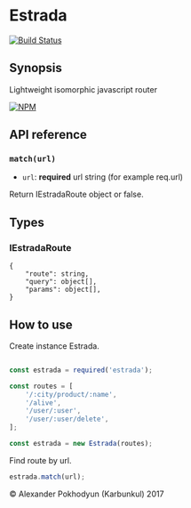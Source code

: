 # Estrada #

[![Build Status](https://travis-ci.org/karbunkul/estrada.svg?branch=master)](https://travis-ci.org/karbunkul/estrada)

## Synopsis
Lightweight isomorphic javascript router

[![NPM](https://nodei.co/npm/estarada.png)](https://nodei.co/npm/estrada)

## API reference

### `match(url)`

* `url`: **required** url string (for example req.url)

Return IEstradaRoute object or false.

## Types ##

### IEstradaRoute ###
```
{
    "route": string,
    "query": object[],
    "params": object[],
}
```

## How to use

Create instance Estrada.

```javascript

const estrada = required('estrada');

const routes = [
    '/:city/product/:name',
    '/alive',
    '/user/:user',
    '/user/:user/delete',
];

const estrada = new Estrada(routes);
```
Find route by url.
```javascript
estrada.match(url);
```

© Alexander Pokhodyun (Karbunkul) 2017